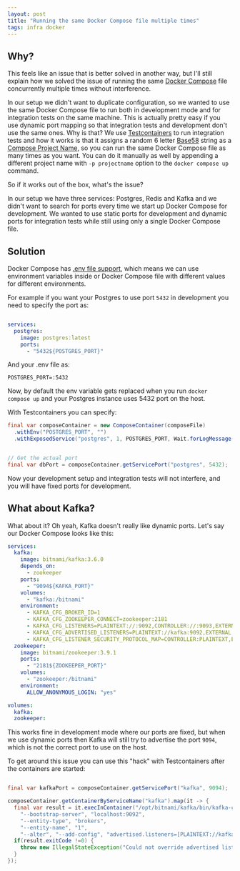 ```yaml
---
layout: post
title: "Running the same Docker Compose file multiple times"
tags: infra docker
---
```


## Why?

This feels like an issue that is better solved in another way, but I'll still explain how we solved the issue of running
the same [Docker Compose][docker-compose] file concurrently multiple times without interference.

In our setup we didn't want to duplicate configuration, so we wanted to use the same Docker Compose file to run both
in development mode and for integration tests on the same machine. This is actually pretty easy if you use dynamic port
mapping so that integration tests and development don't use the same ones. Why is that? We
use [Testcontainers][testcontainers] to run integration tests and how it works is that it assigns a random 6
letter [Base58][base58] string as a [Compose Project Name][compose-project-name], so you can run the same Docker Compose
file as many times as you want. You can do it manually as well by appending a different project name
with `-p projectname` option to the `docker compose up` command.

So if it works out of the box, what's the issue?

In our setup we have three services: Postgres, Redis and Kafka and we didn't want to search for ports every time we
start up Docker Compose for development. We wanted to use static ports for development and dynamic ports for integration
tests while still using only a single Docker Compose file.

## Solution

Docker Compose has [.env file support][compose-env-file], which means we can use environment variables inside or Docker
Compose file with different values for different environments.

For example if you want your Postgres to use port `5432` in development you need to specify the port as:

```yaml

services:
  postgres:
    image: postgres:latest
    ports:
      - "5432${POSTGRES_PORT}"
```

And your .env file as:

```
POSTGRES_PORT=:5432
```

Now, by default the env variable gets replaced when you run `docker compose up` and your Postgres instance uses 5432
port on the host.

With Testcontainers you can specify:

```java
final var composeContainer = new ComposeContainer(composeFile)
  .withEnv("POSTGRES_PORT", "")
  .withExposedService("postgres", 1, POSTGRES_PORT, Wait.forLogMessage(".*database system is ready to accept connections.*\\s", 2));


// Get the actual port
final var dbPort = composeContainer.getServicePort("postgres", 5432);
```

Now your development setup and integration tests will not interfere, and you will have fixed ports for development.

## What about Kafka?

What about it? Oh yeah, Kafka doesn't really like dynamic ports. Let's say our Docker Compose looks like this:

```yaml
services:
  kafka:
    image: bitnami/kafka:3.6.0
    depends_on:
      - zookeeper
    ports:
      - "9094${KAFKA_PORT}"
    volumes:
      - "kafka:/bitnami"
    environment:
      - KAFKA_CFG_BROKER_ID=1
      - KAFKA_CFG_ZOOKEEPER_CONNECT=zookeeper:2181
      - KAFKA_CFG_LISTENERS=PLAINTEXT://:9092,CONTROLLER://:9093,EXTERNAL://:9094
      - KAFKA_CFG_ADVERTISED_LISTENERS=PLAINTEXT://kafka:9092,EXTERNAL://localhost:9094
      - KAFKA_CFG_LISTENER_SECURITY_PROTOCOL_MAP=CONTROLLER:PLAINTEXT,EXTERNAL:PLAINTEXT,PLAINTEXT:PLAINTEXT
  zookeeper:
    image: bitnami/zookeeper:3.9.1
    ports:
      - "2181${ZOOKEEPER_PORT}"
    volumes:
      - "zookeeper:/bitnami"
    environment:
      ALLOW_ANONYMOUS_LOGIN: "yes"

volumes:
  kafka:
  zookeeper:
```

This works fine in development mode where our ports are fixed, but when we use dynamic ports then Kafka will still try
to advertise the port `9094`, which is not the correct port to use on the host.

To get around this issue you can use this "hack" with Testcontainers after the containers are started:

```java

final var kafkaPort = composeContainer.getServicePort("kafka", 9094);

composeContainer.getContainerByServiceName("kafka").map(it -> {
  final var result = it.execInContainer("/opt/bitnami/kafka/bin/kafka-configs.sh",
    "--bootstrap-server", "localhost:9092",
    "--entity-type", "brokers",
    "--entity-name", "1",
    "--alter", "--add-config", "advertised.listeners=[PLAINTEXT://kafka:9092,EXTERNAL://localhost:%s]".formatted(kafkaPort));
  if(result.exitCode !=0) {
    throw new IllegalStateException("Could not override advertised listeners");
  }
});
```

[docker-compose]: https://docs.docker.com/compose/

[bitnami-kafka]: https://github.com/bitnami/containers/tree/main/bitnami/kafka#readme

[testcontainers]: https://testcontainers.com

[base58]: https://learnmeabitcoin.com/technical/base58

[compose-project-name]: https://docs.docker.com/compose/project-name/

[compose-env-file]: https://docs.docker.com/compose/environment-variables/set-environment-variables/#substitute-with-an-env-file
